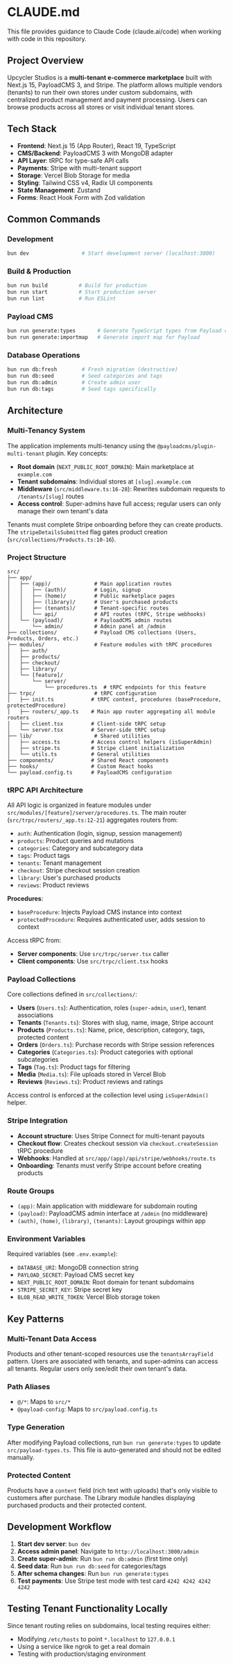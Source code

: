# CLAUDE.md

This file provides guidance to Claude Code (claude.ai/code) when working with code in this repository.

## Project Overview

Upcycler Studios is a **multi-tenant e-commerce marketplace** built with Next.js 15, PayloadCMS 3, and Stripe. The platform allows multiple vendors (tenants) to run their own stores under custom subdomains, with centralized product management and payment processing. Users can browse products across all stores or visit individual tenant stores.

## Tech Stack

- **Frontend**: Next.js 15 (App Router), React 19, TypeScript
- **CMS/Backend**: PayloadCMS 3 with MongoDB adapter
- **API Layer**: tRPC for type-safe API calls
- **Payments**: Stripe with multi-tenant support
- **Storage**: Vercel Blob Storage for media
- **Styling**: Tailwind CSS v4, Radix UI components
- **State Management**: Zustand
- **Forms**: React Hook Form with Zod validation

## Common Commands

### Development
```bash
bun dev                 # Start development server (localhost:3000)
```

### Build & Production
```bash
bun run build          # Build for production
bun run start          # Start production server
bun run lint           # Run ESLint
```

### Payload CMS
```bash
bun run generate:types       # Generate TypeScript types from Payload collections
bun run generate:importmap   # Generate import map for Payload
```

### Database Operations
```bash
bun run db:fresh        # Fresh migration (destructive)
bun run db:seed         # Seed categories and tags
bun run db:admin        # Create admin user
bun run db:tags         # Seed tags specifically
```

## Architecture

### Multi-Tenancy System

The application implements multi-tenancy using the `@payloadcms/plugin-multi-tenant` plugin. Key concepts:

- **Root domain** (`NEXT_PUBLIC_ROOT_DOMAIN`): Main marketplace at `example.com`
- **Tenant subdomains**: Individual stores at `[slug].example.com`
- **Middleware** (`src/middleware.ts:16-28`): Rewrites subdomain requests to `/tenants/[slug]` routes
- **Access control**: Super-admins have full access; regular users can only manage their own tenant's data

Tenants must complete Stripe onboarding before they can create products. The `stripeDetailsSubmitted` flag gates product creation (`src/collections/Products.ts:10-16`).

### Project Structure

```
src/
├── app/
│   ├── (app)/              # Main application routes
│   │   ├── (auth)/         # Login, signup
│   │   ├── (home)/         # Public marketplace pages
│   │   ├── (library)/      # User's purchased products
│   │   ├── (tenants)/      # Tenant-specific routes
│   │   └── api/            # API routes (tRPC, Stripe webhooks)
│   └── (payload)/          # PayloadCMS admin routes
│       └── admin/          # Admin panel at /admin
├── collections/            # Payload CMS collections (Users, Products, Orders, etc.)
├── modules/                # Feature modules with tRPC procedures
│   ├── auth/
│   ├── products/
│   ├── checkout/
│   ├── library/
│   └── [feature]/
│       └── server/
│           └── procedures.ts  # tRPC endpoints for this feature
├── trpc/                   # tRPC configuration
│   ├── init.ts            # tRPC context, procedures (baseProcedure, protectedProcedure)
│   ├── routers/_app.ts    # Main app router aggregating all module routers
│   ├── client.tsx         # Client-side tRPC setup
│   └── server.tsx         # Server-side tRPC setup
├── lib/                    # Shared utilities
│   ├── access.ts          # Access control helpers (isSuperAdmin)
│   ├── stripe.ts          # Stripe client initialization
│   └── utils.ts           # General utilities
├── components/            # Shared React components
├── hooks/                 # Custom React hooks
└── payload.config.ts      # PayloadCMS configuration
```

### tRPC API Architecture

All API logic is organized in feature modules under `src/modules/[feature]/server/procedures.ts`. The main router (`src/trpc/routers/_app.ts:12-21`) aggregates routers from:

- `auth`: Authentication (login, signup, session management)
- `products`: Product queries and mutations
- `categories`: Category and subcategory data
- `tags`: Product tags
- `tenants`: Tenant management
- `checkout`: Stripe checkout session creation
- `library`: User's purchased products
- `reviews`: Product reviews

**Procedures**:
- `baseProcedure`: Injects Payload CMS instance into context
- `protectedProcedure`: Requires authenticated user, adds session to context

Access tRPC from:
- **Server components**: Use `src/trpc/server.tsx` caller
- **Client components**: Use `src/trpc/client.tsx` hooks

### Payload Collections

Core collections defined in `src/collections/`:

- **Users** (`Users.ts`): Authentication, roles (`super-admin`, `user`), tenant associations
- **Tenants** (`Tenants.ts`): Stores with slug, name, image, Stripe account
- **Products** (`Products.ts`): Name, price, description, category, tags, protected content
- **Orders** (`Orders.ts`): Purchase records with Stripe session references
- **Categories** (`Categories.ts`): Product categories with optional subcategories
- **Tags** (`Tag.ts`): Product tags for filtering
- **Media** (`Media.ts`): File uploads stored in Vercel Blob
- **Reviews** (`Reviews.ts`): Product reviews and ratings

Access control is enforced at the collection level using `isSuperAdmin()` helper.

### Stripe Integration

- **Account structure**: Uses Stripe Connect for multi-tenant payouts
- **Checkout flow**: Creates checkout session via `checkout.createSession` tRPC procedure
- **Webhooks**: Handled at `src/app/(app)/api/stripe/webhooks/route.ts`
- **Onboarding**: Tenants must verify Stripe account before creating products

### Route Groups

- `(app)`: Main application with middleware for subdomain routing
- `(payload)`: PayloadCMS admin interface at `/admin` (no middleware)
- `(auth)`, `(home)`, `(library)`, `(tenants)`: Layout groupings within app

### Environment Variables

Required variables (see `.env.example`):

- `DATABASE_URI`: MongoDB connection string
- `PAYLOAD_SECRET`: Payload CMS secret key
- `NEXT_PUBLIC_ROOT_DOMAIN`: Root domain for tenant subdomains
- `STRIPE_SECRET_KEY`: Stripe secret key
- `BLOB_READ_WRITE_TOKEN`: Vercel Blob storage token

## Key Patterns

### Multi-Tenant Data Access

Products and other tenant-scoped resources use the `tenantsArrayField` pattern. Users are associated with tenants, and super-admins can access all tenants. Regular users only see/edit their own tenant's data.

### Path Aliases

- `@/*`: Maps to `src/*`
- `@payload-config`: Maps to `src/payload.config.ts`

### Type Generation

After modifying Payload collections, run `bun run generate:types` to update `src/payload-types.ts`. This file is auto-generated and should not be edited manually.

### Protected Content

Products have a `content` field (rich text with uploads) that's only visible to customers after purchase. The Library module handles displaying purchased products and their protected content.

## Development Workflow

1. **Start dev server**: `bun dev`
2. **Access admin panel**: Navigate to `http://localhost:3000/admin`
3. **Create super-admin**: Run `bun run db:admin` (first time only)
4. **Seed data**: Run `bun run db:seed` for categories/tags
5. **After schema changes**: Run `bun run generate:types`
6. **Test payments**: Use Stripe test mode with test card `4242 4242 4242 4242`

## Testing Tenant Functionality Locally

Since tenant routing relies on subdomains, local testing requires either:
- Modifying `/etc/hosts` to point `*.localhost` to `127.0.0.1`
- Using a service like ngrok to get a real domain
- Testing with production/staging environment
